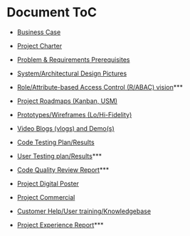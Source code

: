 # Document ToC

- [Business Case](Presentation%20%26%20Meetings/Scrums/Scrum%231/Business_case.pdf)

- [Project Charter](Presentation%20%26%20Meetings/Scrums/Scrum%231/Project_charter.pdf)

- [Problem & Requirements Prerequisites](Presentation%20%26%20Meetings/Scrums/Scrum%231/Project%20Requirements.pdf)

- [System/Architectural Design Pictures](Images%20&%20Design)

- [Role/Attribute-based Access Control (R/ABAC) vision](/)***

- [Project Roadmaps (Kanban, USM)](https://github.com/yang242j/VSB_Plus/projects)

- [Prototypes/Wireframes (Lo/Hi-Fidelity)](Prototypes)

- [Video Blogs (vlogs) and Demo(s)](Presentation%20&%20Meetings/Vlogs)

- [Code Testing Plan/Results](Testing%20Plan%20&%20Result)

- [User Testing plan/Results](/)***

- [Code Quality Review Report](/)***

- [Project Digital Poster](SSE%20Group%206%20Poster.pdf)

- [Project Commercial](Presentation%20&%20Meetings/Commercial)

- [Customer Help/User training/Knowledgebase](how_to.md)

- [Project Experience Report](/)***
